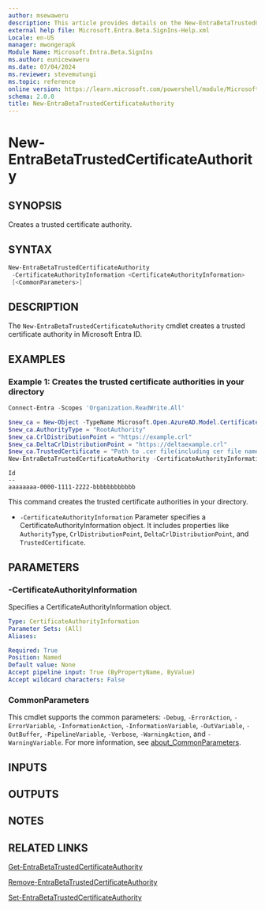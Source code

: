 ```yaml
---
author: msewaweru
description: This article provides details on the New-EntraBetaTrustedCertificateAuthority command.
external help file: Microsoft.Entra.Beta.SignIns-Help.xml
Locale: en-US
manager: mwongerapk
Module Name: Microsoft.Entra.Beta.SignIns
ms.author: eunicewaweru
ms.date: 07/04/2024
ms.reviewer: stevemutungi
ms.topic: reference
online version: https://learn.microsoft.com/powershell/module/Microsoft.Entra.Beta/New-EntraBetaTrustedCertificateAuthority
schema: 2.0.0
title: New-EntraBetaTrustedCertificateAuthority
---
```


# New-EntraBetaTrustedCertificateAuthority

## SYNOPSIS

Creates a trusted certificate authority.

## SYNTAX

```powershell
New-EntraBetaTrustedCertificateAuthority
 -CertificateAuthorityInformation <CertificateAuthorityInformation>
 [<CommonParameters>]
```

## DESCRIPTION

The `New-EntraBetaTrustedCertificateAuthority` cmdlet creates a trusted certificate authority in Microsoft Entra ID.

## EXAMPLES

### Example 1: Creates the trusted certificate authorities in your directory

```powershell
Connect-Entra -Scopes 'Organization.ReadWrite.All'

$new_ca = New-Object -TypeName Microsoft.Open.AzureAD.Model.CertificateAuthorityInformation #Create CertificateAuthorityInformation object
$new_ca.AuthorityType = "RootAuthority"
$new_ca.CrlDistributionPoint = "https://example.crl"
$new_ca.DeltaCrlDistributionPoint = "https://deltaexample.crl"
$new_ca.TrustedCertificate = "Path to .cer file(including cer file name)"
New-EntraBetaTrustedCertificateAuthority -CertificateAuthorityInformation $new_ca
```

```Output
Id
--
aaaaaaaa-0000-1111-2222-bbbbbbbbbbbb
```

This command creates the trusted certificate authorities in your directory.

- `-CertificateAuthorityInformation` Parameter specifies a CertificateAuthorityInformation object.
It includes properties like `AuthorityType`, `CrlDistributionPoint`, `DeltaCrlDistributionPoint`, and `TrustedCertificate`.

## PARAMETERS

### -CertificateAuthorityInformation

Specifies a CertificateAuthorityInformation object.

```yaml
Type: CertificateAuthorityInformation
Parameter Sets: (All)
Aliases:

Required: True
Position: Named
Default value: None
Accept pipeline input: True (ByPropertyName, ByValue)
Accept wildcard characters: False
```

### CommonParameters

This cmdlet supports the common parameters: `-Debug`, `-ErrorAction`, `-ErrorVariable`, `-InformationAction`, `-InformationVariable`, `-OutVariable`, `-OutBuffer`, `-PipelineVariable`, `-Verbose`, `-WarningAction`, and `-WarningVariable`. For more information, see [about_CommonParameters](https://go.microsoft.com/fwlink/?LinkID=113216).

## INPUTS

## OUTPUTS

## NOTES

## RELATED LINKS

[Get-EntraBetaTrustedCertificateAuthority](Get-EntraBetaTrustedCertificateAuthority.md)

[Remove-EntraBetaTrustedCertificateAuthority](Remove-EntraBetaTrustedCertificateAuthority.md)

[Set-EntraBetaTrustedCertificateAuthority](Set-EntraBetaTrustedCertificateAuthority.md)
